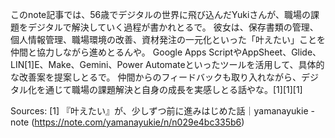 このnote記事では、56歳でデジタルの世界に飛び込んだYukiさんが、職場の課題をデジタルで解決していく過程が書かれとるで。 彼女は、保存書類の管理、個人情報管理、職場環境の改善、資材発注の一元化といった「叶えたい」ことを仲間と協力しながら進めとるんや。 Google Apps ScriptやAppSheet、Glide、LIN[1]E、Make、Gemini、Power Automateといったツールを活用して、具体的な改善案を提案しとるで。 仲間からのフィードバックも取り入れながら、デジタル化を通じて職場の課題解決と自身の成長を実感しとる話やな。[1][1][1]

Sources:
[1] 『叶えたい』が、少しずつ前に進みはじめた話｜yamanayukie - note (https://note.com/yamanayukie/n/n029e4bc335b6)